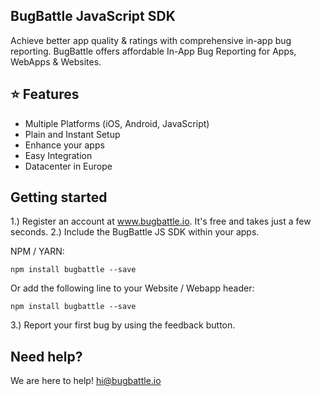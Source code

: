## BugBattle JavaScript SDK
Achieve better app quality & ratings with comprehensive in-app bug reporting. BugBattle offers affordable In-App Bug Reporting for Apps, WebApps & Websites.

## ⭐️ Features

- Multiple Platforms (iOS, Android, JavaScript)
- Plain and Instant Setup
- Enhance your apps
- Easy Integration
- Datacenter in Europe

## Getting started

1.) Register an account at www.bugbattle.io. It's free and takes just a few seconds.
2.) Include the BugBattle JS SDK within your apps.

NPM / YARN:
```
npm install bugbattle --save
```

Or add the following line to your Website / Webapp header:
```
npm install bugbattle --save
```

3.) Report your first bug by using the feedback button.

## Need help?

We are here to help! hi@bugbattle.io
